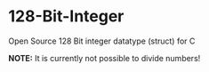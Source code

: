 # 128-Bit-Integer
Open Source 128 Bit integer datatype (struct) for C

**NOTE:** It is currently not possible to divide numbers!
